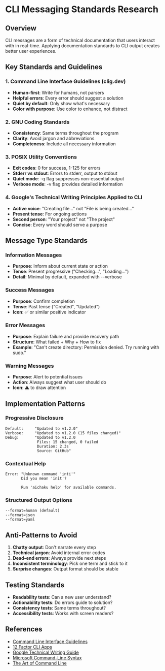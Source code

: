 # CLI Messaging Standards Research

## Overview

CLI messages are a form of technical documentation that users interact with in real-time. Applying documentation standards to CLI output creates better user experiences.

## Key Standards and Guidelines

### 1. Command Line Interface Guidelines (clig.dev)
- **Human-first**: Write for humans, not parsers
- **Helpful errors**: Every error should suggest a solution
- **Quiet by default**: Only show what's necessary
- **Color with purpose**: Use color to enhance, not distract

### 2. GNU Coding Standards
- **Consistency**: Same terms throughout the program
- **Clarity**: Avoid jargon and abbreviations
- **Completeness**: Include all necessary information

### 3. POSIX Utility Conventions
- **Exit codes**: 0 for success, 1-125 for errors
- **Stderr vs stdout**: Errors to stderr, output to stdout
- **Quiet mode**: -q flag suppresses non-essential output
- **Verbose mode**: -v flag provides detailed information

### 4. Google's Technical Writing Principles Applied to CLI
- **Active voice**: "Creating file..." not "File is being created..."
- **Present tense**: For ongoing actions
- **Second person**: "Your project" not "The project"
- **Concise**: Every word should serve a purpose

## Message Type Standards

### Information Messages
- **Purpose**: Inform about current state or action
- **Tense**: Present progressive ("Checking...", "Loading...")
- **Detail**: Minimal by default, expanded with --verbose

### Success Messages
- **Purpose**: Confirm completion
- **Tense**: Past tense ("Created", "Updated")
- **Icon**: ✅ or similar positive indicator

### Error Messages
- **Purpose**: Explain failure and provide recovery path
- **Structure**: What failed + Why + How to fix
- **Example**: "Can't create directory: Permission denied. Try running with sudo."

### Warning Messages
- **Purpose**: Alert to potential issues
- **Action**: Always suggest what user should do
- **Icon**: ⚠️ to draw attention

## Implementation Patterns

### Progressive Disclosure
```
Default:     "Updated to v1.2.0"
Verbose:     "Updated to v1.2.0 (15 files changed)"
Debug:       "Updated to v1.2.0
              Files: 15 changed, 0 failed
              Duration: 2.3s
              Source: GitHub"
```

### Contextual Help
```
Error: "Unknown command 'inti'"
       Did you mean 'init'?
       
       Run 'aichaku help' for available commands.
```

### Structured Output Options
```
--format=human (default)
--format=json
--format=yaml
```

## Anti-Patterns to Avoid

1. **Chatty output**: Don't narrate every step
2. **Technical jargon**: Avoid internal error codes
3. **Dead-end errors**: Always provide next steps
4. **Inconsistent terminology**: Pick one term and stick to it
5. **Surprise changes**: Output format should be stable

## Testing Standards

- **Readability tests**: Can a new user understand?
- **Actionability tests**: Do errors guide to solution?
- **Consistency tests**: Same terms throughout?
- **Accessibility tests**: Works with screen readers?

## References

- [Command Line Interface Guidelines](https://clig.dev/)
- [12 Factor CLI Apps](https://medium.com/@jdxcode/12-factor-cli-apps-dd3c227a0e46)
- [Google Technical Writing Guide](https://developers.google.com/tech-writing)
- [Microsoft Command-Line Syntax](https://docs.microsoft.com/en-us/windows-server/administration/windows-commands/command-line-syntax-key)
- [The Art of Command Line](https://github.com/jlevy/the-art-of-command-line)